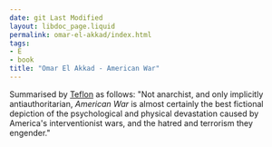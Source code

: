 ```yaml
---
date: git Last Modified
layout: libdoc_page.liquid
permalink: omar-el-akkad/index.html
tags:
- E
- book
title: "Omar El Akkad - American War"
---
```


Summarised by <a href="https://seesharppress.wordpress.com/tag/anarchist-science-fiction/">Teflon</a> as follows: "Not anarchist, and only implicitly antiauthoritarian, <em>American War</em> is almost certainly the best fictional depiction of the psychological and physical devastation caused by America's interventionist wars, and the hatred and terrorism they engender."